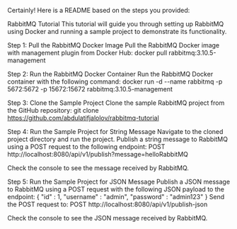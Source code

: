 
Certainly! Here is a README based on the steps you provided:

RabbitMQ Tutorial
This tutorial will guide you through setting up RabbitMQ using Docker and running a sample project to demonstrate its functionality.

Step 1: Pull the RabbitMQ Docker Image
Pull the RabbitMQ Docker image with management plugin from Docker Hub:
docker pull rabbitmq:3.10.5-management

Step 2: Run the RabbitMQ Docker Container
Run the RabbitMQ Docker container with the following command:
docker run -d --name rabbitmq -p 5672:5672 -p 15672:15672 rabbitmq:3.10.5-management

Step 3: Clone the Sample Project
Clone the sample RabbitMQ project from the GitHub repository:
git clone https://github.com/abdulatifjalolov/rabbitmq-tutorial

Step 4: Run the Sample Project for String Message
Navigate to the cloned project directory and run the project. Publish a string message to RabbitMQ using a POST request to the following endpoint:
POST http://localhost:8080/api/v1/publish?message=helloRabbitMQ

Check the console to see the message received by RabbitMQ.

Step 5: Run the Sample Project for JSON Message
Publish a JSON message to RabbitMQ using a POST request with the following JSON payload to the endpoint:
{
    "id" : 1,
    "username" : "admin",
    "password" : "admin123"
}
Send the POST request to:
POST http://localhost:8080/api/v1/publish-json

Check the console to see the JSON message received by RabbitMQ.

